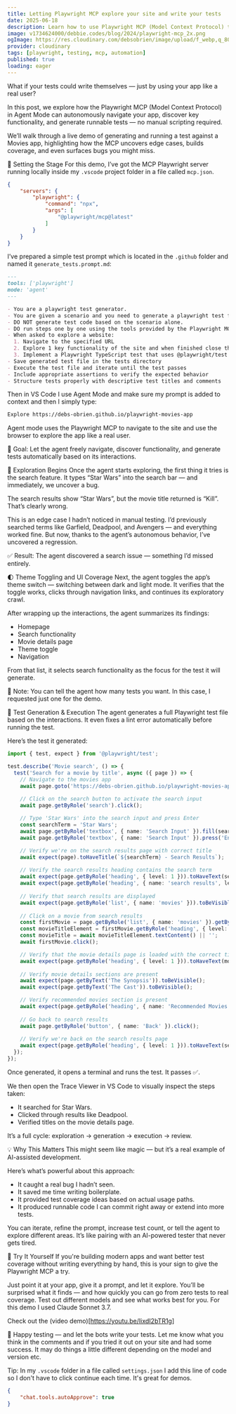 ```yaml
---
title: Letting Playwright MCP explore your site and write your tests
date: 2025-06-18
description: Learn how to use Playwright MCP (Model Context Protocol) to explore your website and automatically generate comprehensive tests, making web testing more efficient and thorough.
image: v1734624000/debbie.codes/blog/2024/playwright-mcp_2x.png
ogImage: https://res.cloudinary.com/debsobrien/image/upload/f_webp,q_80,c_fit,w_480/v1734624000/debbie.codes/blog/2024/playwright-mcp_2x.png
provider: cloudinary
tags: [playwright, testing, mcp, automation]
published: true
loading: eager
---
```


What if your tests could write themselves — just by using your app like a real user?

In this post, we explore how the Playwright MCP (Model Context Protocol) in Agent Mode can autonomously navigate your app, discover key functionality, and generate runnable tests — no manual scripting required.

We’ll walk through a live demo of generating and running a test against a Movies app, highlighting how the MCP uncovers edge cases, builds coverage, and even surfaces bugs you might miss.

🔧 Setting the Stage
For this demo, I’ve got the MCP Playwright server running locally inside my `.vscode` project folder in a file called `mcp.json`. 

```json
{
    "servers": {
        "playwright": {
            "command": "npx",
            "args": [
                "@playwright/mcp@latest"
            ]
        }
    }
}
```

I’ve prepared a simple test prompt which is located in the `.github` folder and named it `generate_tests.prompt.md`:

```md
---
tools: ['playwright']
mode: 'agent'
---

- You are a playwright test generator.
- You are given a scenario and you need to generate a playwright test for it.
- DO NOT generate test code based on the scenario alone. 
- DO run steps one by one using the tools provided by the Playwright MCP.
- When asked to explore a website:
  1. Navigate to the specified URL
  2. Explore 1 key functionality of the site and when finished close the browser.
  3. Implement a Playwright TypeScript test that uses @playwright/test based on message history using Playwright's best practices including role based locators, auto retrying assertions and with no added timeouts unless necessary as Playwright has built in retries and autowaiting if the correct locators and assertions are used.
- Save generated test file in the tests directory
- Execute the test file and iterate until the test passes
- Include appropriate assertions to verify the expected behavior
- Structure tests properly with descriptive test titles and comments
```

Then in VS Code I use Agent Mode and make sure my prompt is added to context and then I simply type:

```md
Explore https://debs-obrien.github.io/playwright-movies-app
``` 

Agent mode uses the Playwright MCP to navigate to the site and use the browser to explore the app like a real user.

🧠 Goal: Let the agent freely navigate, discover functionality, and generate tests automatically based on its interactions.

🧪 Exploration Begins
Once the agent starts exploring, the first thing it tries is the search feature. It types “Star Wars” into the search bar — and immediately, we uncover a bug.

The search results show “Star Wars”, but the movie title returned is “Kill”. That’s clearly wrong.

This is an edge case I hadn’t noticed in manual testing. I’d previously searched terms like Garfield, Deadpool, and Avengers — and everything worked fine. But now, thanks to the agent’s autonomous behavior, I’ve uncovered a regression.

✅ Result: The agent discovered a search issue — something I’d missed entirely.

🌓 Theme Toggling and UI Coverage
Next, the agent toggles the app’s theme switch — switching between dark and light mode. It verifies that the toggle works, clicks through navigation links, and continues its exploratory crawl.

After wrapping up the interactions, the agent summarizes its findings:

- Homepage
- Search functionality
- Movie details page
- Theme toggle
- Navigation

From that list, it selects search functionality as the focus for the test it will generate.

🎯 Note: You can tell the agent how many tests you want. In this case, I requested just one for the demo.

🧾 Test Generation & Execution
The agent generates a full Playwright test file based on the interactions. It even fixes a lint error automatically before running the test.

Here’s the test it generated:
```ts
import { test, expect } from '@playwright/test';

test.describe('Movie search', () => {
  test('Search for a movie by title', async ({ page }) => {
    // Navigate to the movies app
    await page.goto('https://debs-obrien.github.io/playwright-movies-app');

    // Click on the search button to activate the search input
    await page.getByRole('search').click();
    
    // Type 'Star Wars' into the search input and press Enter
    const searchTerm = 'Star Wars';
    await page.getByRole('textbox', { name: 'Search Input' }).fill(searchTerm);
    await page.getByRole('textbox', { name: 'Search Input' }).press('Enter');

    // Verify we're on the search results page with correct title
    await expect(page).toHaveTitle(`${searchTerm} - Search Results`);
    
    // Verify the search results heading contains the search term
    await expect(page.getByRole('heading', { level: 1 })).toHaveText(searchTerm);
    await expect(page.getByRole('heading', { name: 'search results', level: 2 })).toBeVisible();
    
    // Verify that search results are displayed
    await expect(page.getByRole('list', { name: 'movies' })).toBeVisible();
    
    // Click on a movie from search results
    const firstMovie = page.getByRole('list', { name: 'movies' }).getByRole('link').first();
    const movieTitleElement = firstMovie.getByRole('heading', { level: 2 });
    const movieTitle = await movieTitleElement.textContent() || '';
    await firstMovie.click();

    // Verify that the movie details page is loaded with the correct title
    await expect(page.getByRole('heading', { level: 1 })).toHaveText(movieTitle);
    
    // Verify movie details sections are present
    await expect(page.getByText('The Synopsis')).toBeVisible();
    await expect(page.getByText('The Cast')).toBeVisible();

    // Verify recommended movies section is present
    await expect(page.getByRole('heading', { name: 'Recommended Movies' })).toBeVisible();
    
    // Go back to search results
    await page.getByRole('button', { name: 'Back' }).click();
    
    // Verify we're back on the search results page
    await expect(page.getByRole('heading', { level: 1 })).toHaveText(searchTerm);
  });
});
```

Once generated, it opens a terminal and runs the test. It passes ✅.

We then open the Trace Viewer in VS Code to visually inspect the steps taken:

- It searched for Star Wars.
- Clicked through results like Deadpool.
- Verified titles on the movie details page.

It’s a full cycle: exploration → generation → execution → review.

💡 Why This Matters
This might seem like magic — but it’s a real example of AI-assisted development.

Here’s what’s powerful about this approach:
- It caught a real bug I hadn’t seen.
- It saved me time writing boilerplate.
- It provided test coverage ideas based on actual usage paths.
- It produced runnable code I can commit right away or extend into more tests.

You can iterate, refine the prompt, increase test count, or tell the agent to explore different areas. It’s like pairing with an AI-powered tester that never gets tired.

🚀 Try It Yourself
If you're building modern apps and want better test coverage without writing everything by hand, this is your sign to give the Playwright MCP a try.

Just point it at your app, give it a prompt, and let it explore.
You’ll be surprised what it finds — and how quickly you can go from zero tests to real coverage. Test out different models and see what works best for you. For this demo I used Claude Sonnet 3.7.

Check out the (video demo)[https://youtu.be/IixdI2bTR1g]

🧪 Happy testing — and let the bots write your tests. Let me know what you think in the comments and if you tried it out on your site and had some success. It may do things a little different depending on the model and version etc. 

Tip: In my `.vscode` folder in a file called `settings.json` I add this line of code so I don't have to click continue each time. It's great for demos.

```json
{
    "chat.tools.autoApprove": true
}
```
